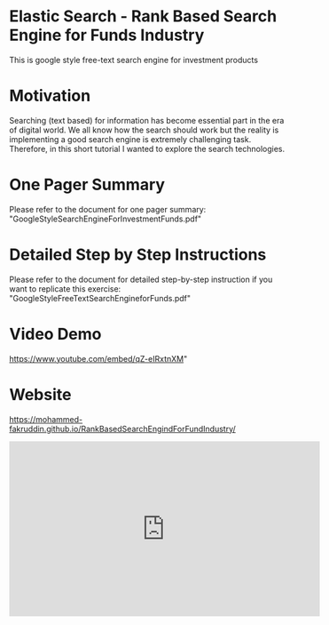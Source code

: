 # Elastic Search - Rank Based Search Engine for Funds Industry
This is google style free-text search engine for investment products
# Motivation
Searching (text based) for information has become essential part in the era of digital world. We all know how the search should work but the reality is implementing a good search engine is extremely challenging task. Therefore, in this short tutorial I wanted to explore the search technologies.​
# One Pager Summary
Please refer to the document for one pager summary: "GoogleStyleSearchEngineForInvestmentFunds.pdf"
# Detailed Step by Step Instructions
Please refer to the document for detailed step-by-step instruction if you want to replicate this exercise: "GoogleStyleFreeTextSearchEngineforFunds.pdf"
# Video Demo
https://www.youtube.com/embed/qZ-eIRxtnXM"

# Website
https://mohammed-fakruddin.github.io/RankBasedSearchEngindForFundIndustry/

<iframe width="560" height="315" src="https://www.youtube.com/embed/qZ-eIRxtnXM" frameborder="0" seamless scrolling="no"></iframe>
